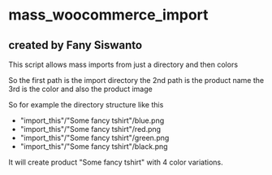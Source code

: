 # mass_woocommerce_import

## created by Fany Siswanto
This script allows mass imports from just a directory and then colors

So the first path is the import directory
the 2nd path is the product name
the 3rd is the color and also the product image

So for example the directory structure like this
* "import_this"/"Some fancy tshirt"/blue.png
* "import_this"/"Some fancy tshirt"/red.png
* "import_this"/"Some fancy tshirt"/green.png
* "import_this"/"Some fancy tshirt"/black.png

It will create product "Some fancy tshirt" with 4 color variations.
